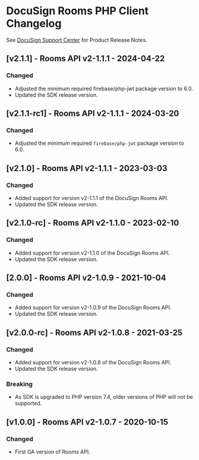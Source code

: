 # DocuSign Rooms PHP Client Changelog
See [DocuSign Support Center](https://support.docusign.com/en/releasenotes/) for Product Release Notes.

## [v2.1.1] - Rooms API v2-1.1.1 - 2024-04-22
### Changed
- Adjusted the minimum required firebase/php-jwt package version to 6.0.
- Updated the SDK release version.

## [v2.1.1-rc1] - Rooms API v2-1.1.1 - 2024-03-20
### Changed
- Adjusted the minimum required `firebase/php-jwt` package version to 6.0.

## [v2.1.0] - Rooms API v2-1.1.1 - 2023-03-03
### Changed
- Added support for version v2-1.1.1 of the DocuSign Rooms API.
- Updated the SDK release version.

## [v2.1.0-rc] - Rooms API v2-1.1.0 - 2023-02-10
### Changed
- Added support for version v2-1.1.0 of the DocuSign Rooms API.
- Updated the SDK release version.

## [2.0.0] - Rooms API v2-1.0.9 - 2021-10-04
### Changed
- Added support for version v2-1.0.9 of the DocuSign Rooms API.
- Updated the SDK release version.


## [v2.0.0-rc] - Rooms API v2-1.0.8 - 2021-03-25
### Changed
- Added support for version v2-1.0.8 of the DocuSign Rooms API.
- Updated the SDK release version.

### Breaking
*   As SDK is upgraded to PHP version 7.4, older versions of PHP will not be supported.


## [v1.0.0] - Rooms API v2-1.0.7 - 2020-10-15
### Changed
- First GA version of Rooms API.
